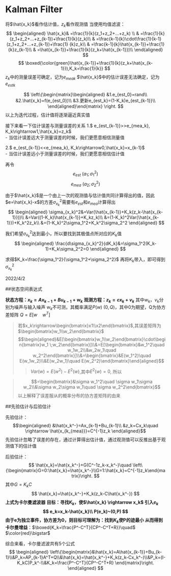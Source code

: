 # Kalman Filter

将$\hat{x_k}$看作估计值，$z_k$看作观测值
当使用均值滤波：  
$$ \begin{aligned}
\hat{x_k}& =\frac{1}{k}(z_1+z_2+...+z_k)  \\
		& =\frac{1}{k}(z_1+z_2+...+z_{k-1})+\frac{1}{k}(z_k)\\
		& =\frac{k-1}{k}\cdot\frac{1}{k-1}(z_1+z_2+...+z_{k-1})+\frac{1}	{k}z_k\\
		& =\frac{k-1}{k}\hat{x_{k-1}}+\frac{1}{k}z_{k-1}\\
		& =\hat{x_{k-1}}+\frac{1}{k}(z_k+\hat{x_{k-1}})\\
\end{aligned} $$
$$
\boxed{\color{green}\hat{x_{k-1}}+\frac{1}{k}(z_k+\hat{x_{k-1}}),K_k=\frac{1}{k}}
$$
$z_k$中的测量误差可确定，记为$e_{meak}$
$\hat{x_k}$中的估计误差无法确定，记为$e_{estk}$

$$
\left\{\begin{matrix}\begin{aligned}
&1.e_{est_0}=rand\\
&2.\hat{x_k}=f(e_{est_0})\\
&3.更新e_{est_k}=(1-K_k)e_{est_{k-1}}\\
\end{aligned}\end{matrix}
\right.
$$
以上为迭代过程，估计值将逐渐逼近真实值

接下来看一下估计误差与测量误差的关系
1.$ e_{est_{k-1}}>>e_{mea_k}$,$ K_k\rightarrow1$,$\hat{x_k}=z_k$  
	- 当估计误差远大于测量误差的时候，我们更愿意相信测量值  

2.$ e_{est_{k-1}}<<e_{mea_k}$,$ K_k\rightarrow0$,$\hat{x_k}=x_{k-1}$  
	- 当估计误差远小于测量误差的时候，我们更愿意相信估计值

再令
$$e_{est}~(a_1;\sigma^2_1)$$
$$e_{mea}~(a_2;\sigma^2_2)$$

由于$\hat{x_k}$是一个由上一次的观测值与估计值共同计算得出的值，因此$e=\hat{x_k}-x$的方差$\sigma_{x_k}^2$需要有$e_{est}$和$e_{mea}$计算得出
$$
\begin{aligned}
\sigma_{x_k}^2&=Var(\hat{x_{k-1}}+K_k(z_k-\hat{x_{k-1}}))\\
&=Var((1-K_k)\hat{x_{k-1}}+K_kz_k)\\
&=(1-K_k)^2Var(\hat{x_{k-1}})+K_k^2z_k\\
&=(1-K_k)^2\sigma_1^2+K_k^2\sigma_2^2
\end{aligned}
$$

我们希望$\sigma_{x_k}^2$达到最小，所以要找到其极值点所对应的$K_k$值
$$
\begin{aligned}
\frac{d\sigma_{x_k}^2}{dK_k}&=\sigma_1^2(K_k-1)+K_k\sigma_2^2=0
\end{aligned}
$$

求得$K_k=\frac{\sigma_1^2}{\sigma_1^2+\sigma_2^2}$
再将$K_k$带入，即可得到$\sigma_{x_k}^2$

2022/4/2

##状态空间表达式

**状态方程：$x_k=Ax_{k-1}+Bu_{k-1}+w_k$**
**观测方程：$z_k=cx_k+v_k$**
其中$w_k$，$v_k$分别为噪声与输入噪声
$w_k$不可测，其概率满足$P(w)~(0,Q)$，其中0为期望，Q为协方差矩阵
$Q=E[w\quad w^T]$

>若$x_k\rightarrow\begin{bmatrix}x1\\x2\end{bmatrix}$,其误差矩阵为$\begin{bmatrix}w_1\\w_2\end{bmatrix}$
>$$\begin{aligned}&E[\begin{bmatrix}w_1\\w_2\end{bmatrix}\cdot\begin{bmatrix}w_1 \;w_2\end{bmatrix}]\\&=E[\begin{bmatrix}&w_1^2\quad w_1w_2\\&w_2w_1\quad w_2^2\end{bmatrix}]\\&=\begin{bmatrix}&E(w_1^2)\quad E(w_1w_2)\\&E(w_2w_1)\quad E(w_2^2)\end{bmatrix}\end{aligned}$$
>>$Var(w)=E(w^2)-E^2(w)$,其中$E^2(w)=0$, 所以

>$$=\begin{bmatrix}&\sigma w_1^2\quad \sigma w_1\sigma w_2\\&\sigma w_2\sigma w_1\quad \sigma w_2^2\end{bmatrix}$$
以上解释了误差服从的概率分布的协方差矩阵的由来

##先验估计与后验估计

先验估计：
$$\begin{aligned}
&\hat{x_k^-}=Ax_{k-1}+Bu_{k-1}\\
&z_k=Cx_k\quad \rightarrow \hat{x_{k_{mea}}}=C^{-1}z_k
\end{aligned}$$
先验估计忽略了误差的存在，通过计算得出估计值，通过观测值可以反推出基于观测值下的估计值

后验估计：
$$
\hat{x_k}=\hat{x_k^-}+G(C^-1z_k-x_k^-)\quad \left\{\begin{matrix}G=0:\hat{x_k}=\hat{x_k^-}\\G=1:\hat{x_k}=C^{-1}z_k\end{matrix}\right.
$$
其中$G=K_kC$
$$
\hat{x_k}=\hat{x_k^-}+K_k(z_k-C\hat{x_k^-})
$$
**上式为卡尔曼滤波器**
**目标：**寻找$K_k$，使$\hat{x_k} \rightarrow x_k$
引入$e_k$
$$
e_k=x_k-\hat{x_k}\\
P(e_k)~(0,P)
$$
由于e为独立事件，协方差为0，则目标可理解为：找到$K_k$使P的迹最小
从而得到**卡尔曼增益**：$\boxed{K_k=\frac{P^-C^T}{CP^-C^T+R}}\quad$ $\color{red}\bigstar$

综合来看，卡尔曼滤波共有5个公式
$$
\begin{aligned}
\left\{\begin{matrix}&\hat{x_k}=A\hat{x_{k-1}}+Bu_{k-1}\\&P_k=AP_{k-1}A^T+Q\\&\hat{x_k}=\hat{x_k^-}+K_k(z_k-Cx_k^-)\\&P_k=(I-K_kC)P_k^-\\&K_k=\frac{P^-C^T}{CP^-C^T+R}
\end{matrix}\right.
\end{aligned}
$$
